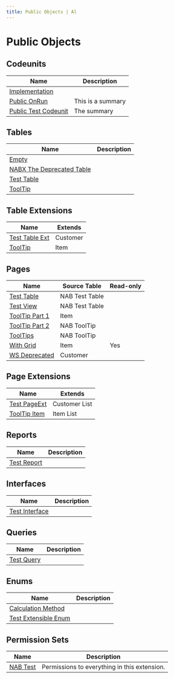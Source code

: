 ```yaml
---
title: Public Objects | Al
---
```

# Public Objects

## Codeunits

| Name | Description |
| ----- | ------ |
| [Implementation](codeunit-nab-implementation/index.md) |  |
| [Public OnRun](codeunit-nab-public-on-run/index.md) | This is a summary |
| [Public Test Codeunit](codeunit-nab-public-test-codeunit/index.md) | The summary |

## Tables

| Name | Description |
| ----- | ------ |
| [Empty](table-empty/index.md) |  |
| [NABX The Deprecated Table](table-nab-nabx-the-deprecated-table/index.md) |  |
| [Test Table](table-nab-test-table/index.md) |  |
| [ToolTip](table-nab-tool-tip/index.md) |  |

## Table Extensions

| Name | Extends |
| ----- | ------ |
| [Test Table Ext](tableextension-nab-test-table-ext/index.md) | Customer |
| [ToolTip](tableextension-nab-tool-tip/index.md) | Item |

## Pages

| Name | Source Table | Read-only |
| ----- | ------ | ------ |
| [Test Table](page-nab-test-table/index.md) | NAB Test Table |  |
| [Test View](page-nab-test-view/index.md) | NAB Test Table |  |
| [ToolTip Part 1](page-nab-tool-tip-part-1/index.md) | Item |  |
| [ToolTip Part 2](page-nab-tool-tip-part-2/index.md) | NAB ToolTip |  |
| [ToolTips](page-nab-tool-tips/index.md) | NAB ToolTip |  |
| [With Grid](page-nab-with-grid/index.md) | Item | Yes |
| [WS Deprecated](page-nab-ws-deprecated/index.md) | Customer |  |

## Page Extensions

| Name | Extends |
| ----- | ------ |
| [Test PageExt](pageextension-nab-test-page-ext/index.md) | Customer List |
| [ToolTip Item](pageextension-nab-tool-tip-item/index.md) | Item List |

## Reports

| Name | Description |
| ----- | ------ |
| [Test Report](report-nab-test-report/index.md) |  |

## Interfaces

| Name | Description |
| ----- | ------ |
| [Test Interface](interface-nab-test-interface/index.md) |  |

## Queries

| Name | Description |
| ----- | ------ |
| [Test Query](query-nab-test-query/index.md) |  |

## Enums

| Name | Description |
| ----- | ------ |
| [Calculation Method](enum-nab-calculation-method/index.md) |  |
| [Test Extensible Enum](enum-nab-test-extensible-enum/index.md) |  |

## Permission Sets

| Name | Description |
| ----- | ------ |
| [NAB Test](permissionset-nab-test/index.md) | Permissions to everything in this extension. |
